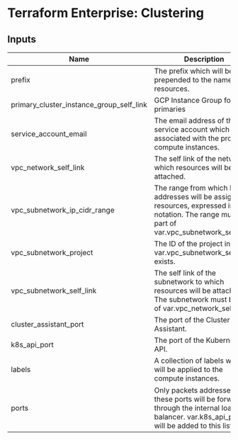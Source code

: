 # Terraform Enterprise: Clustering

## Inputs

| Name | Description | Type | Default | Required |
|------|-------------|------|---------|:-----:|
| prefix | The prefix which will be prepended to the names of resources. | `string` | n/a | yes |
| primary\_cluster\_instance\_group\_self\_link | GCP Instance Group for the primaries | `string` | n/a | yes |
| service\_account\_email | The email address of the service account which will be associated with the proxy compute instances. | `string` | n/a | yes |
| vpc\_network\_self\_link | The self link of the network to which resources will be attached. | `string` | n/a | yes |
| vpc\_subnetwork\_ip\_cidr\_range | The range from which IP addresses will be assigned to resources, expressed in CIDR notation. The range must be part of var.vpc\_subnetwork\_self\_link. | `string` | n/a | yes |
| vpc\_subnetwork\_project | The ID of the project in which var.vpc\_subnetwork\_self\_link exists. | `string` | n/a | yes |
| vpc\_subnetwork\_self\_link | The self link of the subnetwork to which resources will be attached. The subnetwork must be part of var.vpc\_network\_self\_link. | `string` | n/a | yes |
| cluster\_assistant\_port | The port of the Cluster Assistant. | `number` | `23010` | no |
| k8s\_api\_port | The port of the Kubernetes API. | `number` | `6443` | no |
| labels | A collection of labels which will be applied to the compute instances. | `map(string)` | `{}` | no |
| ports | Only packets addressed to these ports will be forwarded through the internal load balancer. var.k8s\_api\_port will be added to this list. | `list(number)` | <pre>[<br>  80,<br>  443,<br>  23010<br>]</pre> | no |

